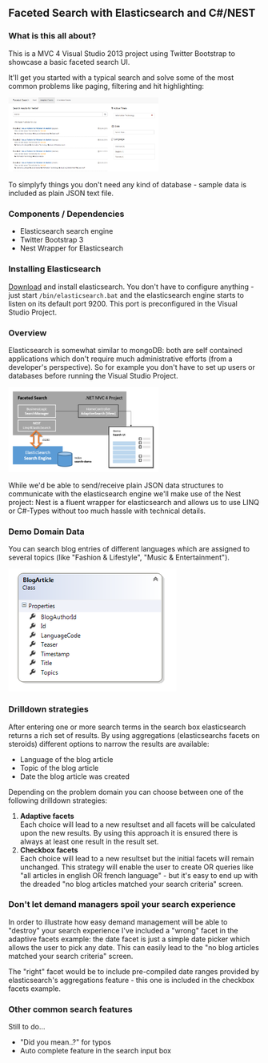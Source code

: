 <h2>Faceted Search with Elasticsearch and C#/NEST</h2>

<h3>What is this all about?</h3>

<p>This is a MVC 4 Visual Studio 2013 project using Twitter Bootstrap to showcase a basic faceted search UI.</p>

<p>It'll get you started with a typical search and solve some of the most common problems like paging, filtering and hit highlighting:</p>

<img src="https://raw.githubusercontent.com/BulloRosso/faceted-search/master/FacetedSearch/Content/img/sampleSearch.PNG" style="width:300px" />

To simplyfy things you don't need any kind of database - sample data is included as plain JSON text file.

<h3>Components / Dependencies</h3>
<ul>
<li>Elasticsearch search engine</li>
<li>Twitter Bootstrap 3</li>
<li>Nest Wrapper for Elasticsearch</li>

</ul>

<h3>Installing Elasticsearch</h3>

<a href="http://www.elasticsearch.org/download/">Download</a> and install elasticsearch. You don't have to configure anything - just start <code>/bin/elasticsearch.bat</code> and the elasticsearch engine starts to listen on its default port 9200. This port is preconfigured in the Visual Studio Project.

<h3>Overview</h3>

Elasticsearch is somewhat similar to mongoDB: both are self contained applications which don't require much administrative efforts (from a developer's perspective). So for example you don't have to set up users or databases before running the Visual Studio Project.

<img src="https://raw.githubusercontent.com/BulloRosso/faceted-search/master/FacetedSearch/Content/img/overview.PNG" style="width:300px" />

While we'd be able to send/receive plain JSON data structures to communicate with the elasticsearch engine we'll make use of the Nest project: Nest is a fluent wrapper for elasticsearch and allows us to use LINQ or C#-Types without too much hassle with technical details.

<h3>Demo Domain Data</h3>

You can search blog entries of different languages which are assigned to several topics (like "Fashion &amp; Lifestyle", "Music &amp; Entertainment").

<img src="https://raw.githubusercontent.com/BulloRosso/faceted-search/master/FacetedSearch/Content/img/BlogArticleClass.PNG"  />

<h3>Drilldown strategies</h3>

After entering one or more search terms in the search box elasticsearch returns a rich set of results. By using aggregations (elasticsearchs facets on steroids) different options to narrow the results are available:

<ul>
   <li>Language of the blog article</li>
   <li>Topic of the blog article</li>
   <li>Date the blog article was created</li>
</ul>

Depending on the problem domain you can choose between one of the following drilldown strategies:

<ol>
    <li><strong>Adaptive facets</strong><br/>
    Each choice will lead to a new resultset and all facets will be calculated upon the new results. By using this
    approach it is ensured there is always at least one result in the result set. 
    </li>
   <li><strong>Checkbox facets</strong><br/>
Each choice will lead to a new resultset but the initial facets will remain unchanged. This strategy will enable
the user to create OR queries like "all articles in english OR french language" - but it's easy to end up with the
dreaded "no blog articles matched your search criteria" screen.
</li>
</ol>

<h3>Don't let demand managers spoil your search experience</h3>

In order to illustrate how easy demand management will be able to "destroy" your search experience I've included a "wrong" facet in the adaptive facets example: the date facet is just a simple date picker which allows the user to pick any date. This can easily lead to the "no blog articles matched your search criteria" screen.

The "right" facet would be to include pre-compiled date ranges provided by elasticsearch's aggregations feature - this one is included in the checkbox facets example.

<h3>Other common search features</h3>

Still to do...

<ul>
   <li>"Did you mean..?" for typos</li>
   <li>Auto complete feature in the search input box</li>
</ul>
